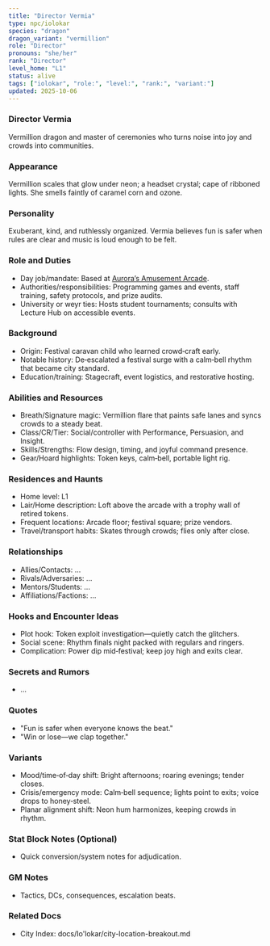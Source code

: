 ```yaml
---
title: "Director Vermia"
type: npc/iolokar
species: "dragon"
dragon_variant: "vermillion"
role: "Director"
pronouns: "she/her"
rank: "Director"
level_home: "L1"
status: alive
tags: ["iolokar", "role:", "level:", "rank:", "variant:"]
updated: 2025-10-06
---
```

### Director Vermia

Vermillion dragon and master of ceremonies who turns noise into joy and crowds into communities.

### Appearance

Vermillion scales that glow under neon; a headset crystal; cape of ribboned lights. She smells faintly of caramel corn and ozone.

### Personality

Exuberant, kind, and ruthlessly organized. Vermia believes fun is safer when rules are clear and music is loud enough to be felt.

### Role and Duties

- Day job/mandate: Based at [Aurora’s Amusement Arcade](docs/Io'lokar/Locations/auroras-amusement-arcade.md).
- Authorities/responsibilities: Programming games and events, staff training, safety protocols, and prize audits.
- University or weyr ties: Hosts student tournaments; consults with Lecture Hub on accessible events.

### Background

- Origin: Festival caravan child who learned crowd‑craft early.
- Notable history: De‑escalated a festival surge with a calm‑bell rhythm that became city standard.
- Education/training: Stagecraft, event logistics, and restorative hosting.

### Abilities and Resources

- Breath/Signature magic: Vermillion flare that paints safe lanes and syncs crowds to a steady beat.
- Class/CR/Tier: Social/controller with Performance, Persuasion, and Insight.
- Skills/Strengths: Flow design, timing, and joyful command presence.
- Gear/Hoard highlights: Token keys, calm‑bell, portable light rig.

### Residences and Haunts

- Home level: L1
- Lair/Home description: Loft above the arcade with a trophy wall of retired tokens.
- Frequent locations: Arcade floor; festival square; prize vendors.
- Travel/transport habits: Skates through crowds; flies only after close.

### Relationships

- Allies/Contacts: ...
- Rivals/Adversaries: ...
- Mentors/Students: ...
- Affiliations/Factions: ...

### Hooks and Encounter Ideas

- Plot hook: Token exploit investigation—quietly catch the glitchers.
- Social scene: Rhythm finals night packed with regulars and ringers.
- Complication: Power dip mid‑festival; keep joy high and exits clear.

### Secrets and Rumors

- ...

### Quotes

- "Fun is safer when everyone knows the beat."
- "Win or lose—we clap together."

### Variants

- Mood/time‑of‑day shift: Bright afternoons; roaring evenings; tender closes.
- Crisis/emergency mode: Calm‑bell sequence; lights point to exits; voice drops to honey‑steel.
- Planar alignment shift: Neon hum harmonizes, keeping crowds in rhythm.

### Stat Block Notes (Optional)

- Quick conversion/system notes for adjudication.

### GM Notes

- Tactics, DCs, consequences, escalation beats.

### Related Docs

- City Index: docs/Io'lokar/city-location-breakout.md
